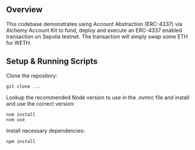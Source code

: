 ## Overview
This codebase demonstrates using Account Abstraction (ERC-4337) via Alchemy Account Kit to fund, deploy and execute an ERC-4337 enabled transaction on Sepolia testnet. The transaction will simply swap some ETH for WETH.

## Setup & Running Scripts

Clone the repository:
```shell
git clone ...
```

Lookup the recommended Node version to use in the .nvmrc file and install and use the correct version:
```shell
nvm install 
nvm use
```

Install necessary dependencies:
```shell
npm install
```